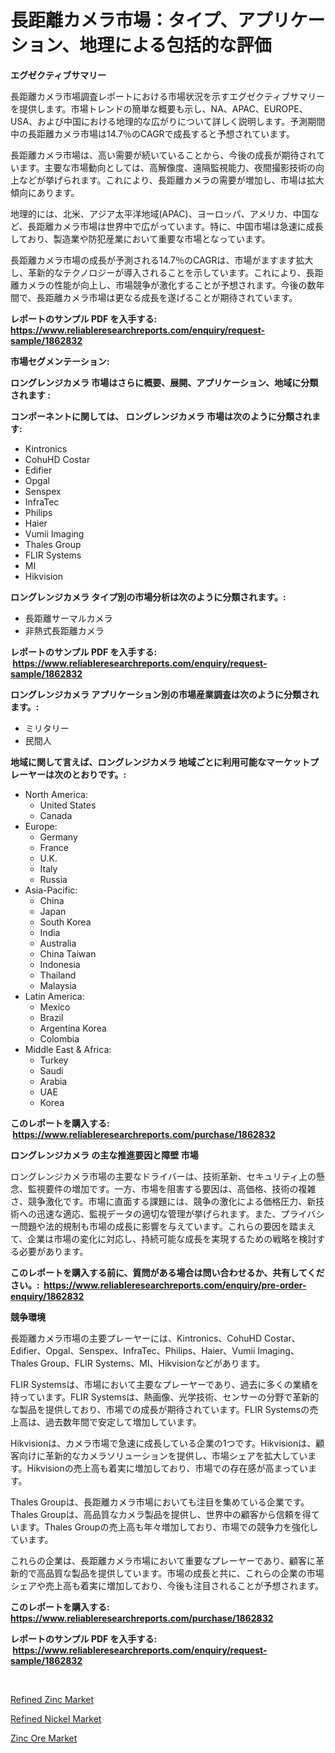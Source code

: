 <p><h1>長距離カメラ市場：タイプ、アプリケーション、地理による包括的な評価</h1></p><p><strong>エグゼクティブサマリー</strong></p>
<p><p>長距離カメラ市場調査レポートにおける市場状況を示すエグゼクティブサマリーを提供します。市場トレンドの簡単な概要も示し、NA、APAC、EUROPE、USA、および中国における地理的な広がりについて詳しく説明します。予測期間中の長距離カメラ市場は14.7％のCAGRで成長すると予想されています。</p><p>長距離カメラ市場は、高い需要が続いていることから、今後の成長が期待されています。主要な市場動向としては、高解像度、遠隔監視能力、夜間撮影技術の向上などが挙げられます。これにより、長距離カメラの需要が増加し、市場は拡大傾向にあります。</p><p>地理的には、北米、アジア太平洋地域(APAC)、ヨーロッパ、アメリカ、中国など、長距離カメラ市場は世界中で広がっています。特に、中国市場は急速に成長しており、製造業や防犯産業において重要な市場となっています。</p><p>長距離カメラ市場の成長が予測される14.7％のCAGRは、市場がますます拡大し、革新的なテクノロジーが導入されることを示しています。これにより、長距離カメラの性能が向上し、市場競争が激化することが予想されます。今後の数年間で、長距離カメラ市場は更なる成長を遂げることが期待されています。</p></p>
<p><strong>レポートのサンプル PDF を入手する: <a href="https://www.reliableresearchreports.com/enquiry/request-sample/1862832">https://www.reliableresearchreports.com/enquiry/request-sample/1862832</a></strong></p>
<p><strong>市場セグメンテーション:</strong></p>
<p><strong> ロングレンジカメラ 市場はさらに概要、展開、アプリケーション、地域に分類されます :</strong></p>
<p><strong>コンポーネントに関しては、 ロングレンジカメラ 市場は次のように分類されます: &nbsp;</strong></p>
<p><ul><li>Kintronics</li><li>CohuHD Costar</li><li>Edifier</li><li>Opgal</li><li>Senspex</li><li>InfraTec</li><li>Philips</li><li>Haier</li><li>Vumii Imaging</li><li>Thales Group</li><li>FLIR Systems</li><li>MI</li><li>Hikvision</li></ul></p>
<p><strong> ロングレンジカメラ タイプ別の市場分析は次のように分類されます。:</strong></p>
<p><ul><li>長距離サーマルカメラ</li><li>非熱式長距離カメラ</li></ul></p>
<p><strong>レポートのサンプル PDF を入手する: &nbsp;<a href="https://www.reliableresearchreports.com/enquiry/request-sample/1862832">https://www.reliableresearchreports.com/enquiry/request-sample/1862832</a></strong></p>
<p><strong> ロングレンジカメラ アプリケーション別の市場産業調査は次のように分類されます。:</strong></p>
<p><ul><li>ミリタリー</li><li>民間人</li></ul></p>
<p><strong>地域に関して言えば、ロングレンジカメラ 地域ごとに利用可能なマーケットプレーヤーは次のとおりです。:</strong></p>
<p><ul>
    <li>
        North America:
        <ul>
            <li>United States</li>
            <li>Canada</li>
        </ul>
    </li>
    <li>
        Europe:
        <ul>
            <li>Germany</li>
            <li>France</li>
            <li>U.K.</li>
            <li>Italy</li>
            <li>Russia</li>
        </ul>
    </li>
    <li>
        Asia-Pacific:
        <ul>
            <li>China</li>
            <li>Japan</li>
            <li>South Korea</li>
            <li>India</li>
            <li>Australia</li>
            <li>China Taiwan</li>
            <li>Indonesia</li>
            <li>Thailand</li>
            <li>Malaysia</li>
        </ul>
    </li>
    <li>
        Latin America:
        <ul>
            <li>Mexico</li>
            <li>Brazil</li>
            <li>Argentina Korea</li>
            <li>Colombia</li>
        </ul>
    </li>
    <li>
        Middle East & Africa:
        <ul>
            <li>Turkey</li>
            <li>Saudi</li>
            <li>Arabia</li>
            <li>UAE</li>
            <li>Korea</li>
        </ul>
    </li>
    </ul></p>
<p><strong>このレポートを購入する: &nbsp;<a href="https://www.reliableresearchreports.com/purchase/1862832">https://www.reliableresearchreports.com/purchase/1862832</a></strong></p>
<p><strong>ロングレンジカメラ の主な推進要因と障壁 市場</strong></p>
<p><p>ロングレンジカメラ市場の主要なドライバーは、技術革新、セキュリティ上の懸念、監視要件の増加です。一方、市場を阻害する要因は、高価格、技術の複雑さ、競争激化です。市場に直面する課題には、競争の激化による価格圧力、新技術への迅速な適応、監視データの適切な管理が挙げられます。また、プライバシー問題や法的規制も市場の成長に影響を与えています。これらの要因を踏まえて、企業は市場の変化に対応し、持続可能な成長を実現するための戦略を検討する必要があります。</p></p>
<p><strong>このレポートを購入する前に、質問がある場合は問い合わせるか、共有してください。:&nbsp; <a href="https://www.reliableresearchreports.com/enquiry/pre-order-enquiry/1862832">https://www.reliableresearchreports.com/enquiry/pre-order-enquiry/1862832</a></strong></p>
<p><strong>競争環境</strong></p>
<p><p>長距離カメラ市場の主要プレーヤーには、Kintronics、CohuHD Costar、Edifier、Opgal、Senspex、InfraTec、Philips、Haier、Vumii Imaging、Thales Group、FLIR Systems、MI、Hikvisionなどがあります。</p><p>FLIR Systemsは、市場において主要なプレーヤーであり、過去に多くの業績を持っています。FLIR Systemsは、熱画像、光学技術、センサーの分野で革新的な製品を提供しており、市場での成長が期待されています。FLIR Systemsの売上高は、過去数年間で安定して増加しています。</p><p>Hikvisionは、カメラ市場で急速に成長している企業の1つです。Hikvisionは、顧客向けに革新的なカメラソリューションを提供し、市場シェアを拡大しています。Hikvisionの売上高も着実に増加しており、市場での存在感が高まっています。</p><p>Thales Groupは、長距離カメラ市場においても注目を集めている企業です。Thales Groupは、高品質なカメラ製品を提供し、世界中の顧客から信頼を得ています。Thales Groupの売上高も年々増加しており、市場での競争力を強化しています。</p><p>これらの企業は、長距離カメラ市場において重要なプレーヤーであり、顧客に革新的で高品質な製品を提供しています。市場の成長と共に、これらの企業の市場シェアや売上高も着実に増加しており、今後も注目されることが予想されます。</p></p>
<p><strong>このレポートを購入する: &nbsp; <a href="https://www.reliableresearchreports.com/purchase/1862832">https://www.reliableresearchreports.com/purchase/1862832</a></strong></p>
<p><strong>レポートのサンプル PDF を入手する: &nbsp;<a href="https://www.reliableresearchreports.com/enquiry/request-sample/1862832">https://www.reliableresearchreports.com/enquiry/request-sample/1862832</a></strong><strong></strong></p>
<p>&nbsp;</p>
<p><p><a href="https://github.com/pjcfca/Market-Research-Report-List-1/blob/main/refined-zinc-market.md">Refined Zinc Market</a></p><p><a href="https://github.com/wusalecollins540tpqoz/Market-Research-Report-List-1/blob/main/refined-nickel-market.md">Refined Nickel Market</a></p><p><a href="https://github.com/johnbach50/Market-Research-Report-List-2/blob/main/zinc-ore-market.md">Zinc Ore Market</a></p></p>